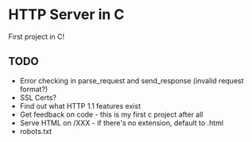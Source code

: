 # HTTP Server in C
First project in C!

## TODO
- Error checking in parse_request and send_response (invalid request format?)
- SSL Certs?
- Find out what HTTP 1.1 features exist
- Get feedback on code - this is my first c project after all
- Serve HTML on /XXX - if there's no extension, default to .html
- robots.txt